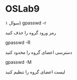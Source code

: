 # OSLab9

سوال ۱)
gpasswd -r

رمز ورود گروه را حذف کنید

gpasswd -R

دسترسی اعضای گروه را محدود کنید

gpasswd -M


لیست اعضای گروه را تنظیم کنید

